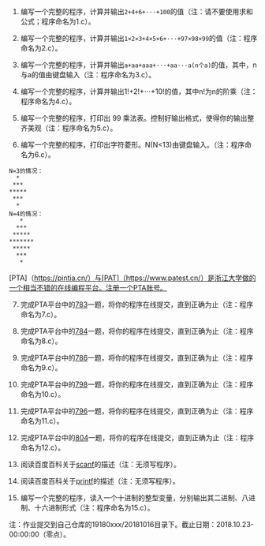 1. 编写一个完整的程序，计算并输出`2+4+6+⋅⋅⋅+100`的值（注：请不要使用求和公式；程序命名为1.c）。


2. 编写一个完整的程序，计算并输出`1×2×3+4×5×6+⋅⋅⋅+97×98×99`的值（注：程序命名为2.c）。


3. 编写一个完整的程序，计算并输出`a+aa+aaa+⋅⋅⋅+aa⋅⋅⋅a(n个a)`的值，其中，n与a的值由键盘输入（注：程序命名为3.c）。


4. 编写一个完整的程序，计算并输出1!+2!+⋅⋅⋅+10!的值，其中n!为n的阶乘（注：程序命名为4.c）。


5. 编写一个完整的程序，打印出 99 乘法表。控制好输出格式，使得你的输出整齐美观（注：程序命名为5.c）。


6. 编写一个完整的程序，打印出字符菱形。N(N<13)由键盘输入。（注：程序命名为6.c）。
```
N=3的情况：
  *
 ***
*****
 ***
  *
N=4的情况：
   *
  ***
 *****
*******
 *****
  ***
   *
```

[PTA]（https://pintia.cn/）与[PAT]（https://www.patest.cn/）是浙江大学做的一个相当不错的在线编程平台。注册一个PTA账号。

7. 完成PTA平台中的[783](https://pintia.cn/problem-sets/14/problems/783)一题，将你的程序在线提交，直到正确为止（注：程序命名为7.c）。


8. 完成PTA平台中的[784](https://pintia.cn/problem-sets/14/problems/784)一题，将你的程序在线提交，直到正确为止（注：程序命名为8.c）。


9. 完成PTA平台中的[786](https://pintia.cn/problem-sets/14/problems/786)一题，将你的程序在线提交，直到正确为止（注：程序命名为9.c）。


10. 完成PTA平台中的[798](https://pintia.cn/problem-sets/14/problems/798)一题，将你的程序在线提交，直到正确为止（注：程序命名为10.c）。


11. 完成PTA平台中的[796](https://pintia.cn/problem-sets/14/problems/796)一题，将你的程序在线提交，直到正确为止（注：程序命名为11.c）。


12. 完成PTA平台中的[804](https://pintia.cn/problem-sets/14/problems/804)一题，将你的程序在线提交，直到正确为止（注：程序命名为12.c）。


13. 阅读百度百科关于[scanf](https://baike.baidu.com/item/scanf/10773316?fr=aladdin)的描述（注：无须写程序）。


14. 阅读百度百科关于[printf](https://baike.baidu.com/item/printf)的描述（注：无须写程序）。


15. 编写一个完整的程序，读入一个十进制的整型变量，分别输出其二进制、八进制、十六进制形式（注：程序命名为15.c）。


注：作业提交到自己仓库的19180xxx/20181016目录下。截止日期：2018.10.23-00:00:00（零点）。

